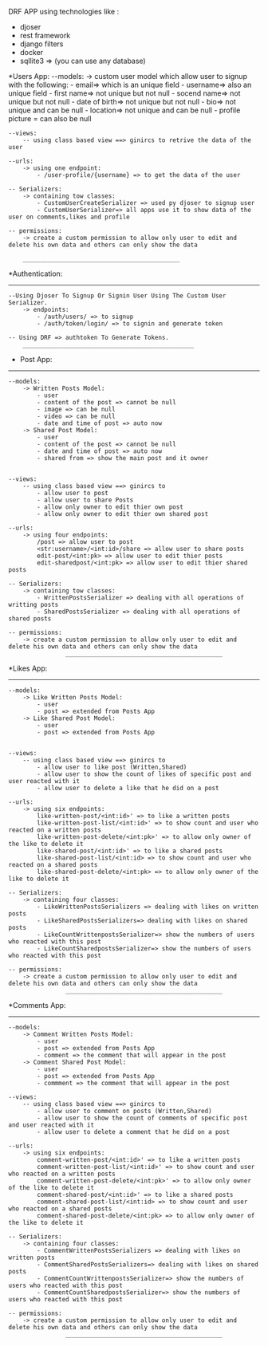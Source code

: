 DRF APP using technologies like : 
- djoser
- rest framework
- django filters
- docker
- sqllite3 => (you can use any database)




*Users App:
    --models:
        -> custom user model which allow user to signup with the following:
            - email=> which is an unique field
            - username=> also an unique field
            - first name=> not unique but not null
            - socend name=> not unique but not null
            - date of birth=> not unique but not null
            - bio=> not unique and can be null
            - location=> not unique and can be null
            - profile picture = can also be null
    
    --views:
        -- using class based view ==> ginircs to retrive the data of the user 
    
    --urls:
        -> using one endpoint:
            - /user-profile/{username} => to get the data of the user
    
    -- Serializers:
        -> containing tow classes:
            - CustomUserCreateSerializer => used py djoser to signup user
            - CustomUserSerializer=> all apps use it to show data of the user on comments,likes and profile 
    
    -- permissions:
        -> create a custom permission to allow only user to edit and delete his own data and others can only show the data

        ____________________________________________

*Authentication:
___________________

    --Using Djoser To Signup Or Signin User Using The Custom User Serializer.
        -> endpoints:
            - /auth/users/ => to signup
            - /auth/token/login/ => to signin and generate token

    -- Using DRF => authtoken To Generate Tokens.
        ________________________________________________

* Post App:
___________________
    
    --models:
        -> Written Posts Model:
            - user
            - content of the post => cannot be null
            - image => can be null
            - video => can be null
            - date and time of post => auto now  
        -> Shared Post Model:
            - user
            - content of the post => cannot be null
            - date and time of post => auto now  
            - shared from => show the main post and it owner


    --views:
        -- using class based view ==> ginircs to 
            - allow user to post 
            - allow user to share Posts
            - allow only owner to edit thier own post
            - allow only owner to edit thier own shared post
    
    --urls:
        -> using four endpoints:
            /post => allow user to post
            <str:username>/<int:id>/share => allow user to share posts
            edit-post/<int:pk> => allow user to edit thier posts
            edit-sharedpost/<int:pk> => allow user to edit thier shared posts
    
    -- Serializers:
        -> containing tow classes:
            - WrittenPostsSerializer => dealing with all operations of writting posts
            - SharedPostsSerializer => dealing with all operations of shared posts
    
    -- permissions:
        -> create a custom permission to allow only user to edit and delete his own data and others can only show the data
                    ____________________________________________


*Likes App:
___________________
    
    --models:
        -> Like Written Posts Model:
            - user
            - post => extended from Posts App
        -> Like Shared Post Model:
            - user
            - post => extended from Posts App


    --views:
        -- using class based view ==> ginircs to 
            - allow user to like post (Written,Shared) 
            - allow user to show the count of likes of specific post and user reacted with it 
            - allow user to delete a like that he did on a post
    
    --urls:
        -> using six endpoints:
            like-written-post/<int:id>' => to like a written posts
            like-written-post-list/<int:id>' => to show count and user who reacted on a written posts
            like-written-post-delete/<int:pk>' => to allow only owner of the like to delete it
            like-shared-post/<int:id>' => to like a shared posts
            like-shared-post-list/<int:id> => to show count and user who reacted on a shared posts
            like-shared-post-delete/<int:pk> => to allow only owner of the like to delete it
    
    -- Serializers:
        -> containing four classes:
            - LikeWrittenPostsSerializers => dealing with likes on written posts
            - LikeSharedPostsSerializers=> dealing with likes on shared posts
            - LikeCountWrittenpostsSerializer=> show the numbers of users who reacted with this post
            - LikeCountSharedpostsSerializer=> show the numbers of users who reacted with this post
    
    -- permissions:
        -> create a custom permission to allow only user to edit and delete his own data and others can only show the data
                    ____________________________________________


*Comments App:
___________________
    
    --models:
        -> Comment Written Posts Model:
            - user
            - post => extended from Posts App
            - comment => the comment that will appear in the post
        -> Comment Shared Post Model:
            - user
            - post => extended from Posts App
            - commment => the comment that will appear in the post

    --views:
        -- using class based view ==> ginircs to 
            - allow user to comment on posts (Written,Shared) 
            - allow user to show the count of comments of specific post and user reacted with it 
            - allow user to delete a comment that he did on a post
    
    --urls:
        -> using six endpoints:
            comment-written-post/<int:id>' => to like a written posts
            comment-written-post-list/<int:id>' => to show count and user who reacted on a written posts
            comment-written-post-delete/<int:pk>' => to allow only owner of the like to delete it
            comment-shared-post/<int:id>' => to like a shared posts
            comment-shared-post-list/<int:id> => to show count and user who reacted on a shared posts
            comment-shared-post-delete/<int:pk> => to allow only owner of the like to delete it
    
    -- Serializers:
        -> containing four classes:
            - CommentWrittenPostsSerializers => dealing with likes on written posts
            - CommentSharedPostsSerializers=> dealing with likes on shared posts
            - CommentCountWrittenpostsSerializer=> show the numbers of users who reacted with this post
            - CommentCountSharedpostsSerializer=> show the numbers of users who reacted with this post
    
    -- permissions:
        -> create a custom permission to allow only user to edit and delete his own data and others can only show the data
                    ____________________________________________ 

